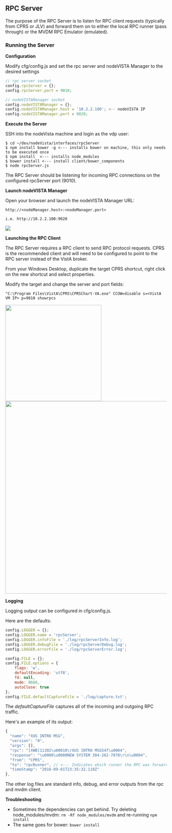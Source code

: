 ## RPC Server 

The purpose of the RPC Server is to listen for RPC client requests (typically from CPRS or JLV) and forward them on to either the local RPC runner (pass through) or the MVDM RPC Emulator (emulated).


### Running the Server

**Configuration**

Modify cfg/config.js and set the rpc server and nodeVISTA Manager to the desired settings

```javascript
// rpc server socket
config.rpcServer = {};
config.rpcServer.port = 9010;

// nodeVISTAManager socket
config.nodeVISTAManager = {};
config.nodeVISTAManager.host = '10.2.2.100'; <-- nodeVISTA IP
config.nodeVISTAManager.port = 9020;
```

**Execute the Server**

SSH into the nodeVista machine and login as the vdp user:

```
$ cd ~/dev/nodeVista/interfaces/rpcServer
$ npm install bower -g <--- installs bower on machine, this only needs to be executed once 
$ npm install  <--- installs node_modules
$ bower install <--- install client/bower_components
$ node rpcServer.js
```
The RPC Server should be listening for incoming RPC connections on the configured rpcServer port (9010). 

**Launch nodeVISTA Manager**

Open your browser and launch the nodeVISTA Manager URL: 
```
http://<nodeManager.host>:<nodeManager.port>

i.e. http://10.2.2.100:9020
```

![](https://github.com/vistadataproject/nodeVISTA/blob/master/rpcServer/screenshots/mvdmEvents.jpeg)

**Launching the RPC Client**

The RPC Server requires a RPC client to send RPC protocol requests. CPRS is the recommended client and will need to be configured to point to the RPC server instead of the VistA broker.

From your Windows Desktop, duplicate the target CPRS shortcut, right click on the new shortcut and select properties. 

Modify the target and change the server and port fields:

```
"C:\Program Files\VistA\CPRS\CPRSChart-VA.exe" CCOW=disable s=<VistA VM IP> p=9010 showrpcs
```
<img src="https://raw.githubusercontent.com/wiki/vistadataproject/nodeVISTA/images/cprsProperties.jpg" width=300/>

<img src="https://raw.githubusercontent.com/wiki/vistadataproject/nodeVISTA/images/cprsRpcServer.jpg" width=600/>

**Logging**

Logging output can be configured in cfg/config.js. 

Here are the defaults:

``` javascript
config.LOGGER = {};
config.LOGGER.name = 'rpcServer';
config.LOGGER.infoFile = './log/rpcServerInfo.log';
config.LOGGER.debugFile = './log/rpcServerDebug.log';
config.LOGGER.errorFile = './log/rpcServerError.log';

config.FILE = {};
config.FILE.options = {
    flags: 'w',
    defaultEncoding: 'utf8',
    fd: null,
    mode: 0666,
    autoClose: true
};
config.FILE.defaultCaptureFile = './log/capture.txt';
```
The *defaultCaptureFile* captures all of the incoming and outgoing RPC traffic. 

Here's an example of its output:

```javascript
{
  "name": "XUS INTRO MSG",
  "version": "0",
  "args": [],
  "rpc": "[XWB]11302\u00010\rXUS INTRO MSG54f\u0004",
  "response": "\u0000\u0000NEW SYSTEM 304-262-7078\r\n\u0004",
  "from": "CPRS",
  "to": "rpcRunner", // <--- Indicates which runner the RPC was forwarded to (rpcRunner, rpcE, hardcode)
  "timeStamp": "2016-09-01T23:35:32.110Z"
},
```
The other log files are standard info, debug, and error outputs from the rpc and mvdm client.


**Troubleshooting**
  * Sometimes the dependencies can get behind. Try deleting node_modules/mvdm: ```rm -Rf node_modules/mvdm``` and re-running ```npm install```
  * The same goes for bower: ```bower install```
